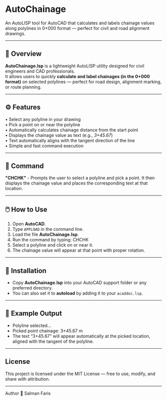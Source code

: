 # AutoChainage
An AutoLISP tool for AutoCAD that calculates and labels chainage values along polylines in 0+000 format — perfect for civil and road alignment drawings.

---

## 📘 Overview  
**AutoChainage.lsp** is a lightweight AutoLISP utility designed for civil engineers and CAD professionals.  
It allows users to quickly **calculate and label chainages (in the 0+000 format)** on selected polylines — perfect for road design, alignment marking, or route planning.

---

## ⚙️ Features  
• Select any polyline in your drawing  
• Pick a point on or near the polyline  
• Automatically calculates chainage distance from the start point  
• Displays the chainage value as text (e.g., *3+45.67*)  
• Text automatically aligns with the tangent direction of the line  
• Simple and fast command execution  

---

## 🧩 Command  

**"CHCHK"** - Prompts the user to select a polyline and pick a point. It then displays the chainage value and places the corresponding text at that location.

---

## 🖱️ How to Use  
1. Open **AutoCAD**.  
2. Type `APPLOAD` in the command line.  
3. Load the file **AutoChainage.lsp**.  
4. Run the command by typing:
   CHCHK
5. Select a polyline and click on or near it.
6. The chainage value will appear at that point with proper rotation.

---

## 📁 Installation  
- Copy **AutoChainage.lsp** into your AutoCAD support folder or any preferred directory.  
- You can also set it to **autoload** by adding it to your `acaddoc.lsp`.

---

## 🧮 Example Output  

- Polyline selected...
- Picked point chainage: 3+45.67 m
- The text “3+45.67” will appear automatically at the picked location, aligned with the tangent of the polyline.

---

## License

This project is licensed under the MIT License — free to use, modify, and share with attribution.

---

Author
👤 Salman Faris


